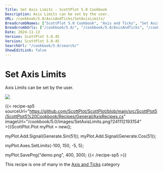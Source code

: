 ```yaml
---
Title: Set Axis Limits - ScottPlot 5.0 Cookbook
Description: Axis Limits can be set by the user.
URL: /cookbook/5.0/AxisAndTicks/SetAxisLimits/
BreadcrumbNames: ["ScottPlot 5.0 Cookbook", "Axis and Ticks", "Set Axis Limits"]
BreadcrumbUrls: ["/cookbook/5.0/", "/cookbook/5.0/AxisAndTicks", "/cookbook/5.0/AxisAndTicks/SetAxisLimits"]
Date: 2024-11-13
Version: ScottPlot 5.0.45
Version: ScottPlot 5.0.45
SearchUrl: "/cookbook/5.0/search/"
ShowEditLink: false
---
```



<div class='d-flex align-items-center mt-5'>
<h1 class='me-2 text-dark my-0 border-0'>Set Axis Limits</h1>
</div>

Axis Limits can be set by the user.

[![](/cookbook/5.0/images/SetAxisLimits.png?241112193154)](/cookbook/5.0/images/SetAxisLimits.png?241112193154)

{{< recipe-sp5 sourceUrl="https://github.com/ScottPlot/ScottPlot/blob/main/src/ScottPlot5/ScottPlot5%20Cookbook/Recipes/General/AxisRecipes.cs" imageUrl="/cookbook/5.0/images/SetAxisLimits.png?241112193154" >}}ScottPlot.Plot myPlot = new();

myPlot.Add.Signal(Generate.Sin(51));
myPlot.Add.Signal(Generate.Cos(51));

myPlot.Axes.SetLimits(-100, 150, -5, 5);

myPlot.SavePng("demo.png", 400, 300);
{{< /recipe-sp5 >}}

<div class='my-5 text-center'>This recipe is one of many in the <a href='/cookbook/5.0/AxisAndTicks'>Axis and Ticks</a> category</div>


